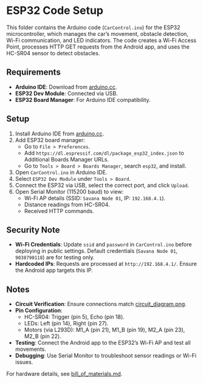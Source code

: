 # ESP32 Code Setup

This folder contains the Arduino code (`CarControl.ino`) for the ESP32 microcontroller, which manages the car’s movement, obstacle detection, Wi-Fi communication, and LED indicators. The code creates a Wi-Fi Access Point, processes HTTP GET requests from the Android app, and uses the HC-SR04 sensor to detect obstacles.

## Requirements
- **Arduino IDE**: Download from [arduino.cc](https://www.arduino.cc/en/software).
- **ESP32 Dev Module**: Connected via USB.
- **ESP32 Board Manager**: For Arduino IDE compatibility.

## Setup
1. Install Arduino IDE from [arduino.cc](https://www.arduino.cc/en/software).
2. Add ESP32 board manager:
   - Go to `File > Preferences`.
   - Add `https://dl.espressif.com/dl/package_esp32_index.json` to Additional Boards Manager URLs.
   - Go to `Tools > Board > Boards Manager`, search `esp32`, and install.
3. Open `CarControl.ino` in Arduino IDE.
4. Select `ESP32 Dev Module` under `Tools > Board`.
5. Connect the ESP32 via USB, select the correct port, and click `Upload`.
6. Open Serial Monitor (115200 baud) to view:
   - Wi-Fi AP details (SSID: `Savana Node 01`, IP: `192.168.4.1`).
   - Distance readings from HC-SR04.
   - Received HTTP commands.

## Security Note
- **Wi-Fi Credentials**: Update `ssid` and `password` in `CarControl.ino` before deploying in public settings. Default credentials (`Savana Node 01`, `9038790118`) are for testing only.
- **Hardcoded IPs**: Requests are processed at `http://192.168.4.1/`. Ensure the Android app targets this IP.

## Notes
- **Circuit Verification**: Ensure connections match [circuit_diagram.png](../../hardware/circuit_diagram.png).
- **Pin Configuration**:
  - HC-SR04: Trigger (pin 5), Echo (pin 18).
  - LEDs: Left (pin 14), Right (pin 27).
  - Motors (via L293D): M1_A (pin 21), M1_B (pin 19), M2_A (pin 23), M2_B (pin 22).
- **Testing**: Connect the Android app to the ESP32’s Wi-Fi AP and test all movements.
- **Debugging**: Use Serial Monitor to troubleshoot sensor readings or Wi-Fi issues.

For hardware details, see [bill_of_materials.md](../../hardware/bill_of_materials.md).
